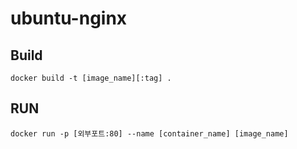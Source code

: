 # ubuntu-nginx

## Build

```
docker build -t [image_name][:tag] .
```

## RUN

```
docker run -p [외부포트:80] --name [container_name] [image_name] 
```
